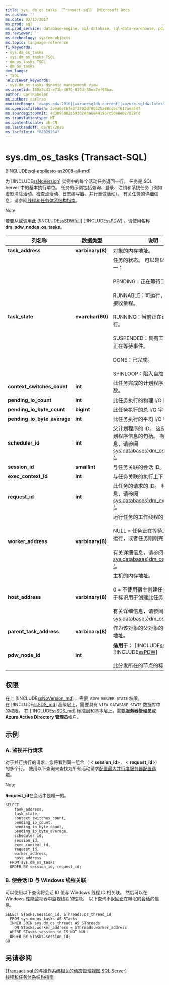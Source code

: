 ```yaml
---
title: sys. dm_os_tasks （Transact-sql） |Microsoft Docs
ms.custom: ''
ms.date: 03/13/2017
ms.prod: sql
ms.prod_service: database-engine, sql-database, sql-data-warehouse, pdw
ms.reviewer: ''
ms.technology: system-objects
ms.topic: language-reference
f1_keywords:
- sys.dm_os_tasks
- sys.dm_os_tasks_TSQL
- dm_os_tasks_TSQL
- dm_os_tasks
dev_langs:
- TSQL
helpviewer_keywords:
- sys.dm_os_tasks dynamic management view
ms.assetid: 180a3c41-e71b-4670-819d-85ea7ef98bac
author: CarlRabeler
ms.author: carlrab
monikerRange: '>=aps-pdw-2016||=azuresqldb-current||=azure-sqldw-latest||>=sql-server-2016||=sqlallproducts-allversions||>=sql-server-linux-2017||=azuresqldb-mi-current'
ms.openlocfilehash: 2bea6efbfe3f3703df80325a08ccbcf617aea54f
ms.sourcegitcommit: 4d3896882c5930248a6e441937c50e8e027d29fd
ms.translationtype: MT
ms.contentlocale: zh-CN
ms.lasthandoff: 05/05/2020
ms.locfileid: "82829284"
---
```

# <a name="sysdm_os_tasks-transact-sql"></a>sys.dm_os_tasks (Transact-SQL)
[!INCLUDE[tsql-appliesto-ss2008-all-md](../../includes/tsql-appliesto-ss2008-all-md.md)]

  为 [!INCLUDE[ssNoVersion](../../includes/ssnoversion-md.md)] 实例中的每个活动任务返回一行。 任务是 SQL Server 中的基本执行单位。 任务的示例包括查询、登录、注销和系统任务（例如虚影清除活动、检查点活动、日志编写器、并行重做活动）。 有关任务的详细信息，请参阅[线程和任务体系结构指南](../../relational-databases/thread-and-task-architecture-guide.md)。
  
> [!NOTE]  
> 若要从或调用此 [!INCLUDE[ssSDWfull](../../includes/sssdwfull-md.md)] [!INCLUDE[ssPDW](../../includes/sspdw-md.md)] ，请使用名称**dm_pdw_nodes_os_tasks**。  
  
|列名称|数据类型|说明|  
|-----------------|---------------|-----------------|  
|**task_address**|**varbinary(8)**|对象的内存地址。|  
|**task_state**|**nvarchar(60)**|任务的状态。 可以是以下位置之一：<br /><br /> PENDING：正在等待工作线程。<br /><br /> RUNNABLE：可运行，但正在等待接收量程。<br /><br /> RUNNING：当前正在计划程序中运行。<br /><br /> SUSPENDED：具有工作线程，但正在等待事件。<br /><br /> DONE：已完成。<br /><br /> SPINLOOP：陷入自旋锁。|  
|**context_switches_count**|**int**|此任务完成的计划程序上下文切换数。|  
|**pending_io_count**|**int**|此任务执行的物理 I/O 数。|  
|**pending_io_byte_count**|**bigint**|此任务执行的总 I/O 字节数。|  
|**pending_io_byte_average**|**int**|此任务执行的平均 I/O 字节数。|  
|**scheduler_id**|**int**|父计划程序的 ID。 这是此任务的计划程序信息的句柄。 有关详细信息，请参阅[sys.databases&#41;dm_os_schedulers &#40;](../../relational-databases/system-dynamic-management-views/sys-dm-os-schedulers-transact-sql.md)。|  
|**session_id**|**smallint**|与任务关联的会话 ID。|  
|**exec_context_id**|**int**|与任务关联的执行上下文 ID。|  
|**request_id**|**int**|此任务的请求的 ID。 有关详细信息，请参阅[sys.databases&#41;dm_exec_requests &#40;](../../relational-databases/system-dynamic-management-views/sys-dm-exec-requests-transact-sql.md)。|  
|**worker_address**|**varbinary(8)**|运行任务的工作线程的内存地址。<br /><br /> NULL = 任务正在等待工作线程以便运行，或者任务刚刚完成运行。<br /><br /> 有关详细信息，请参阅[sys.databases&#41;dm_os_workers &#40;](../../relational-databases/system-dynamic-management-views/sys-dm-os-workers-transact-sql.md)。|  
|**host_address**|**varbinary(8)**|主机的内存地址。<br /><br /> 0 = 不使用宿主创建任务。 这有助于标识用于创建此任务的主机。<br /><br /> 有关详细信息，请参阅[sys.databases&#41;dm_os_hosts &#40;](../../relational-databases/system-dynamic-management-views/sys-dm-os-hosts-transact-sql.md)。|  
|**parent_task_address**|**varbinary(8)**|作为该对象的父对象的任务的内存地址。|  
|**pdw_node_id**|**int**|**适用**于： [!INCLUDE[ssSDWfull](../../includes/sssdwfull-md.md)] 、[!INCLUDE[ssPDW](../../includes/sspdw-md.md)]<br /><br /> 此分发所在的节点的标识符。|  
  
## <a name="permissions"></a>权限
在上 [!INCLUDE[ssNoVersion_md](../../includes/ssnoversion-md.md)] ，需要 `VIEW SERVER STATE` 权限。   
在 [!INCLUDE[ssSDS_md](../../includes/sssds-md.md)] 高级层上，需要具有 `VIEW DATABASE STATE` 数据库中的权限。 在 [!INCLUDE[ssSDS_md](../../includes/sssds-md.md)] 标准层和基本层上，需要**服务器管理员**或**Azure Active Directory 管理员**帐户。   

## <a name="examples"></a>示例  
  
### <a name="a-monitoring-parallel-requests"></a>A. 监视并行请求  
 对于并行执行的请求，您将看到同一组合（ \< **session_id**>， \< **request_id**>）的多个行。 使用以下查询来查找为所有活动请求[配置最大并行度服务器配置选项](../../database-engine/configure-windows/configure-the-max-degree-of-parallelism-server-configuration-option.md)。  
  
> [!NOTE]  
>  **Request_id**在会话中是唯一的。  
  
```  
SELECT  
    task_address,  
    task_state,  
    context_switches_count,  
    pending_io_count,  
    pending_io_byte_count,  
    pending_io_byte_average,  
    scheduler_id,  
    session_id,  
    exec_context_id,  
    request_id,  
    worker_address,  
    host_address  
  FROM sys.dm_os_tasks  
  ORDER BY session_id, request_id;  
```  
  
### <a name="b-associating-session-ids-with-windows-threads"></a>B. 使会话 ID 与 Windows 线程关联  
 可以使用以下查询将会话 ID 值与 Windows 线程 ID 相关联。 然后可以在 Windows 性能监视器中监视线程的性能。 以下查询不返回正在睡眠的会话的信息。  
  
```  
SELECT STasks.session_id, SThreads.os_thread_id  
  FROM sys.dm_os_tasks AS STasks  
  INNER JOIN sys.dm_os_threads AS SThreads  
    ON STasks.worker_address = SThreads.worker_address  
  WHERE STasks.session_id IS NOT NULL  
  ORDER BY STasks.session_id;  
GO  
```  
  
## <a name="see-also"></a>另请参阅  
[&#40;Transact-sql 的与操作系统相关的动态管理视图 SQL Server&#41;](../../relational-databases/system-dynamic-management-views/sql-server-operating-system-related-dynamic-management-views-transact-sql.md)    
[线程和任务体系结构指南](../../relational-databases/thread-and-task-architecture-guide.md)     
  


